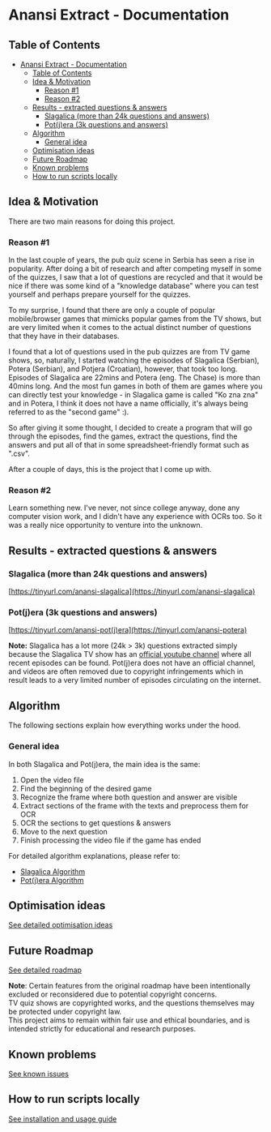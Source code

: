 # Anansi Extract - Documentation

## Table of Contents

- [Anansi Extract - Documentation](#anansi-extract---documentation)
  - [Table of Contents](#table-of-contents)
  - [Idea \& Motivation](#idea--motivation)
    - [Reason #1](#reason-1)
    - [Reason #2](#reason-2)
  - [Results - extracted questions \& answers](#results---extracted-questions--answers)
    - [Slagalica (more than 24k questions and answers)](#slagalica-more-than-24k-questions-and-answers)
    - [Pot(j)era (3k questions and answers)](#potjera-3k-questions-and-answers)
  - [Algorithm](#algorithm)
    - [General idea](#general-idea)
  - [Optimisation ideas](#optimisation-ideas)
  - [Future Roadmap](#future-roadmap)
  - [Known problems](#known-problems)
  - [How to run scripts locally](#how-to-run-scripts-locally)

## Idea & Motivation

There are two main reasons for doing this project.

### Reason #1
In the last couple of years, the pub quiz scene in Serbia has seen a rise in popularity. After doing a bit of research and after competing myself in some of the quizzes, I saw that a lot of questions are recycled and that it would be nice if there was some kind of a "knowledge database" where you can test yourself and perhaps prepare yourself for the quizzes. 

To my surprise, I found that there are only a couple of popular mobile/browser games that mimicks popular games from the TV shows, but are very limited when it comes to the actual distinct number of questions that they have in their databases. 

I found that a lot of questions used in the pub quizzes are from TV game shows, so, naturally, I started watching the episodes of Slagalica (Serbian), Potera (Serbian), and Potjera (Croatian), however, that took too long. Episodes of Slagalica are 22mins and Potera (eng. The Chase) is more than 40mins long. And the most fun games in both of them are games where you can directly test your knowledge - in Slagalica game is called "Ko zna zna" and in Potera, I think it does not have a name officially, it's always being referred to as the "second game" :). 

So after giving it some thought, I decided to create a program that will go through the episodes, find the games, extract the questions, find the answers and put all of that in some spreadsheet-friendly format such as ".csv". 

After a couple of days, this is the project that I come up with. 

### Reason #2
Learn something new. I've never, not since college anyway, done any computer vision work, and I didn't have any experience with OCRs too. So it was a really nice opportunity to venture into the unknown.

## Results - extracted questions & answers

### Slagalica (more than 24k questions and answers)
[https://tinyurl.com/anansi-slagalica](https://tinyurl.com/anansi-slagalica)

### Pot(j)era (3k questions and answers)
[https://tinyurl.com/anansi-pot(j)era](https://tinyurl.com/anansi-potera)

**Note:** Slagalica has a lot more (24k > 3k) questions extracted simply because the Slagalica TV show has an [official youtube channel](https://www.youtube.com/channel/UCPYHhBsZpnBFOiiM5mfDf9w) where all recent episodes can be found. Pot(j)era does not have an official channel, and videos are often removed due to copyright infringements which in result leads to a very limited number of episodes circulating on the internet.

## Algorithm

The following sections explain how everything works under the hood.

### General idea
In both Slagalica and Pot(j)era, the main idea is the same:

1. Open the video file
2. Find the beginning of the desired game
3. Recognize the frame where both question and answer are visible
4. Extract sections of the frame with the texts and preprocess them for OCR
5. OCR the sections to get questions & answers
6. Move to the next question
7. Finish processing the video file if the game has ended

For detailed algorithm explanations, please refer to:
- [Slagalica Algorithm](./docs/algorithm_slagalica.md)
- [Pot(j)era Algorithm](./docs/algorithm_potera.md)

## Optimisation ideas
[See detailed optimisation ideas](./docs/optimisation.md)

## Future Roadmap
[See detailed roadmap](./docs/roadmap.md)

**Note**: Certain features from the original roadmap have been intentionally excluded or reconsidered due to potential copyright concerns.  
TV quiz shows are copyrighted works, and the questions themselves may be protected under copyright law.  
This project aims to remain within fair use and ethical boundaries, and is intended strictly for educational and research purposes.


## Known problems
[See known issues](./docs/known_issues.md)

## How to run scripts locally
[See installation and usage guide](./docs/installation.md)
